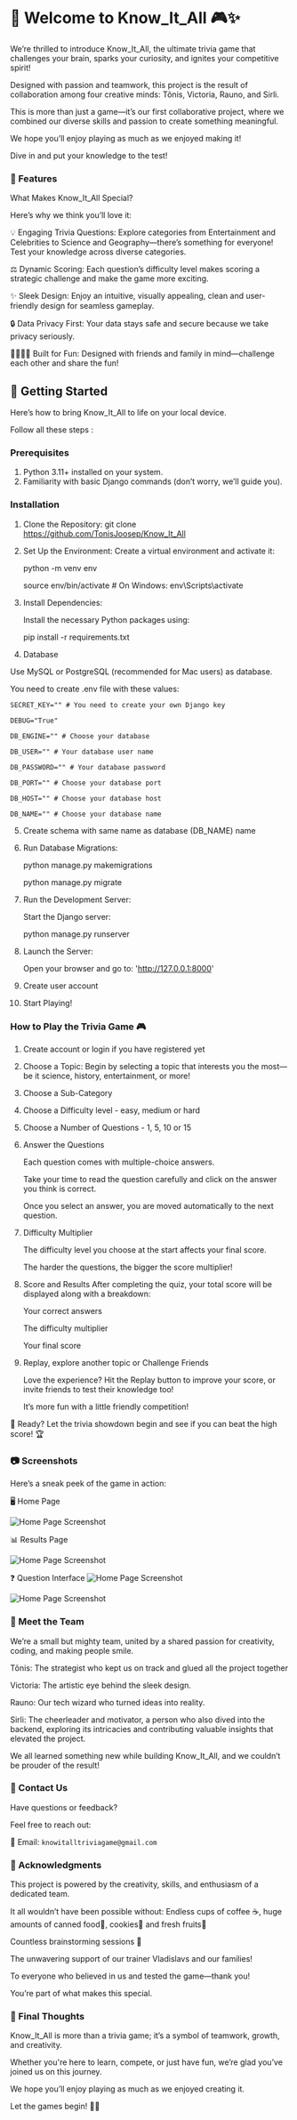 
# 🌟 Welcome to Know_It_All 🎮✨
We’re thrilled to introduce Know_It_All, the ultimate trivia game that challenges your brain, 
sparks your curiosity, and ignites your competitive spirit! 

Designed with passion and teamwork, this project is the result of collaboration among four creative minds: Tõnis, Victoria, Rauno, and Sirli. 

This is more than just a game—it’s our first collaborative project, where we combined our diverse skills and passion to create something meaningful.

We hope you’ll enjoy playing as much as we enjoyed making it!

Dive in and put your knowledge to the test!

### 🌟 Features 
What Makes Know_It_All Special?

Here’s why we think you’ll love it:

💡 Engaging Trivia Questions: Explore categories from Entertainment and Celebrities to Science and Geography—there’s something for everyone! 
Test your knowledge across diverse categories.

⚖️ Dynamic Scoring: Each question’s difficulty level makes scoring a strategic challenge and make the game more exciting.

✨ Sleek Design: Enjoy an intuitive, visually appealing, clean and user-friendly design for seamless gameplay. 

🔒 Data Privacy First: Your data stays safe and secure because we take privacy seriously.

👨‍👩‍👧‍👦 Built for Fun: Designed with friends and family in mind—challenge each other and share the fun!

## 🚀 Getting Started
Here’s how to bring Know_It_All to life on your local device. 

Follow all these steps :
### Prerequisites
1. Python 3.11+ installed on your system.
2. Familiarity with basic Django commands (don’t worry, we’ll guide you).

### Installation
1. Clone the Repository:
git clone https://github.com/TonisJoosep/Know_It_All
2. Set Up the Environment:
Create a virtual environment and activate it: 

   python -m venv env

   source env/bin/activate  # On Windows: env\Scripts\activate 

3. Install Dependencies:

   Install the necessary Python packages using:
   
   pip install -r requirements.txt
4. Database

Use MySQL or PostgreSQL (recommended for Mac users) as database. 

You need to create .env file with these values:

    SECRET_KEY="" # You need to create your own Django key

    DEBUG="True"

    DB_ENGINE="" # Choose your database

    DB_USER="" # Your database user name

    DB_PASSWORD="" # Your database password

    DB_PORT="" # Choose your database port

    DB_HOST="" # Choose your database host

    DB_NAME="" # Choose your database name

5. Create schema with same name as database (DB_NAME) name
6. Run Database Migrations:

   python manage.py makemigrations

   python manage.py migrate
7. Run the Development Server: 

   Start the Django server:

   python manage.py runserver
8. Launch the Server:

   Open your browser and go to: 'http://127.0.0.1:8000'
9. Create user account 
10. Start Playing!

### How to Play the Trivia Game 🎮
1. Create account or login if you have registered yet
2. Choose a Topic: Begin by selecting a topic that interests you the most—be it science, history, entertainment, or more!
3. Choose a Sub-Category 
4. Choose a Difficulty level - easy, medium or hard
5. Choose a Number of Questions - 1, 5, 10 or 15
6. Answer the Questions

   Each question comes with multiple-choice answers.

   Take your time to read the question carefully and click on the answer you think is correct.

   Once you select an answer, you are moved automatically to the next question.
7. Difficulty Multiplier

   The difficulty level you choose at the start affects your final score. 

   The harder the questions, the bigger the score multiplier!
8. Score and Results
   After completing the quiz, your total score will be displayed along with a breakdown:

   Your correct answers

   The difficulty multiplier

   Your final score
9. Replay, explore another topic or Challenge Friends

   Love the experience? Hit the Replay button to improve your score, or invite friends to test their knowledge too!

   It’s more fun with a little friendly competition!

🎲 Ready? Let the trivia showdown begin and see if you can beat the high score! 🏆

### 📷 Screenshots
Here’s a sneak peek of the game in action:

🖥️ Home Page

![Home Page Screenshot](readme_images/demo.png)


📊 Results Page

![Home Page Screenshot](readme_images/demo2.png)


❓ Question Interface
![Home Page Screenshot](readme_images/demo3.png)

![Home Page Screenshot](readme_images/demo4.png)

### 🤝 Meet the Team
We’re a small but mighty team, united by a shared passion for creativity, coding, and making people smile.

Tõnis: The strategist who kept us on track and glued all the project together

Victoria: The artistic eye behind the sleek design.

Rauno: Our tech wizard who turned ideas into reality.

Sirli: The cheerleader and motivator, a person who also dived into the backend, exploring its intricacies and contributing valuable insights that elevated the project.

We all learned something new while building Know_It_All, and we couldn’t be prouder of the result!

### 📧 Contact Us
Have questions or feedback? 

Feel free to reach out:

📩 Email: `knowitalltriviagame@gmail.com`

### 🌟 Acknowledgments
This project is powered by the creativity, skills, and enthusiasm of a dedicated team. 

It all wouldn’t have been possible without:
Endless cups of coffee ☕, huge amounts of canned food🥫, cookies🍪 and fresh fruits🍏

Countless brainstorming sessions 🤯

The unwavering support of our trainer Vladislavs and our families!

To everyone who believed in us and tested the game—thank you! 

You’re part of what makes this special.

### 🌟 Final Thoughts
Know_It_All is more than a trivia game; it’s a symbol of teamwork, growth, and creativity. 

Whether you're here to learn, compete, or just have fun, we’re glad you’ve joined us on this journey.

We hope you’ll enjoy playing as much as we enjoyed creating it. 

Let the games begin! 🎲✨
